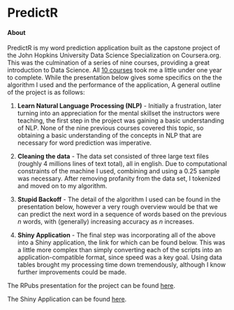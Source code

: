 # PredictR
#### About

PredictR is my word prediction application built as the capstone project of the
John Hopkins University Data Science Specialization on Coursera.org. This was
the culmination of a series of nine courses, providing a great introduction to
Data Science. All [10 courses](https://www.coursera.org/specializations/jhu-data-science)
took me a little under one year to complete. While the presentation below gives
some specifics on the the algorithm I used and the performance of the
application, A general outline of the project is as follows:

1. **Learn Natural Language Processing (NLP)** - Initially a frustration, later
turning into an appreciation for the mental skillset the instructors were
teaching, the first step in the project was gaining a basic understanding of
NLP. None of the nine previous courses covered this topic, so obtaining a basic
understanding of the concepts in NLP that are necessary for word prediction was
imperative.

2. **Cleaning the data** - The data set consisted of three large text files
(roughly 4 millions lines of text total), all in english. Due to computational
constraints of the machine I used, combining and using a 0.25 sample was
necessary. After removing profanity from the data set, I tokenized and moved on
to my algorithm.

3. **Stupid Backoff** - The detail of the algorithm I used can be found in the
presentation below, however a very rough overview would be that we can predict
the next word in a sequence of words based on the previous *n* words, with
(generally) increasing accuracy as *n* increases.

4. **Shiny Application** - The final step was incorporating all of the above
into a Shiny application, the link for which can be found below. This was a
little more complex than simply converting each of the scripts into an
application-compatible format, since speed was a key goal. Using data tables
brought my processing time down tremendously, although I know further
improvements could be made.

The RPubs presentation for the project can be found [here](http://rpubs.com/marshallm94/343846).

The Shiny Application can be found [here](https://marshallm94.shinyapps.io/Word_Prediction/).
